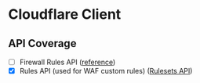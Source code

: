 # Cloudflare Client




## API Coverage

- [ ] Firewall Rules API ([reference](https://developers.cloudflare.com/firewall/api/cf-firewall-rules/))
- [x] Rules API (used for WAF custom rules) ([Rulesets API](https://developers.cloudflare.com/ruleset-engine/rulesets-api/))